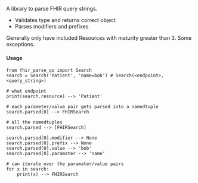 A library to parse FHIR query strings.

- Validates type and returns correct object
- Parses modifiers and prefixes

Generally only have included Resources with maturity greater than 3. Some exceptions.

#### Usage

    from fhir_parse_qs import Search
    search = Search('Patient', 'name=bob') # Search(<endpoint>, <query_string>)

    # what endpoint
    print(search.resource) --> 'Patient'

    # each parameter/value pair gets parsed into a namedtuple
    search.parsed[0] --> FHIRSearch

    # all the namedtuples
    search.parsed --> [FHIRSearch]

    search.parsed[0].modifier --> None
    search.parsed[0].prefix --> None
    search.parsed[0].value --> 'bob'
    search.parsed[0].paramater --> 'name'

    # can iterate over the paramater/value pairs
    for x in search:
        print(x) --> FHIRSearch
